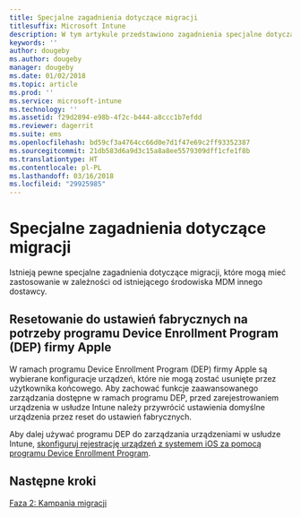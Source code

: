 ```yaml
---
title: Specjalne zagadnienia dotyczące migracji
titlesuffix: Microsoft Intune
description: W tym artykule przedstawiono zagadnienia specjalne dotyczące migracji, które należy uwzględnić przed rozpoczęciem kampanii migracji do usługi Microsoft Intune.
keywords: ''
author: dougeby
ms.author: dougeby
manager: dougeby
ms.date: 01/02/2018
ms.topic: article
ms.prod: ''
ms.service: microsoft-intune
ms.technology: ''
ms.assetid: f29d2894-e98b-4f2c-b444-a8ccc1b7efdd
ms.reviewer: dagerrit
ms.suite: ems
ms.openlocfilehash: bd59cf3a4764cc66d0e7d1f47e69c2ff93352387
ms.sourcegitcommit: 21db583d6a9d3c15a8a8ee5579309dff1cfe1f8b
ms.translationtype: HT
ms.contentlocale: pl-PL
ms.lasthandoff: 03/16/2018
ms.locfileid: "29925985"
---
```

# <a name="special-migration-considerations"></a>Specjalne zagadnienia dotyczące migracji

Istnieją pewne specjalne zagadnienia dotyczące migracji, które mogą mieć zastosowanie w zależności od istniejącego środowiska MDM innego dostawcy.

## <a name="factory-reset-for-apples-device-enrollment-program-dep"></a>Resetowanie do ustawień fabrycznych na potrzeby programu Device Enrollment Program (DEP) firmy Apple

W ramach programu Device Enrollment Program (DEP) firmy Apple są wybierane konfiguracje urządzeń, które nie mogą zostać usunięte przez użytkownika końcowego. Aby zachować funkcje zaawansowanego zarządzania dostępne w ramach programu DEP, przed zarejestrowaniem urządzenia w usłudze Intune należy przywrócić ustawienia domyślne urządzenia przez reset do ustawień fabrycznych.

Aby dalej używać programu DEP do zarządzania urządzeniami w usłudze Intune, [skonfiguruj rejestrację urządzeń z systemem iOS za pomocą programu Device Enrollment Program](device-enrollment-program-enroll-ios.md).


## <a name="next-steps"></a>Następne kroki

[Faza 2: Kampania migracji](migration-guide-campaign.md)
